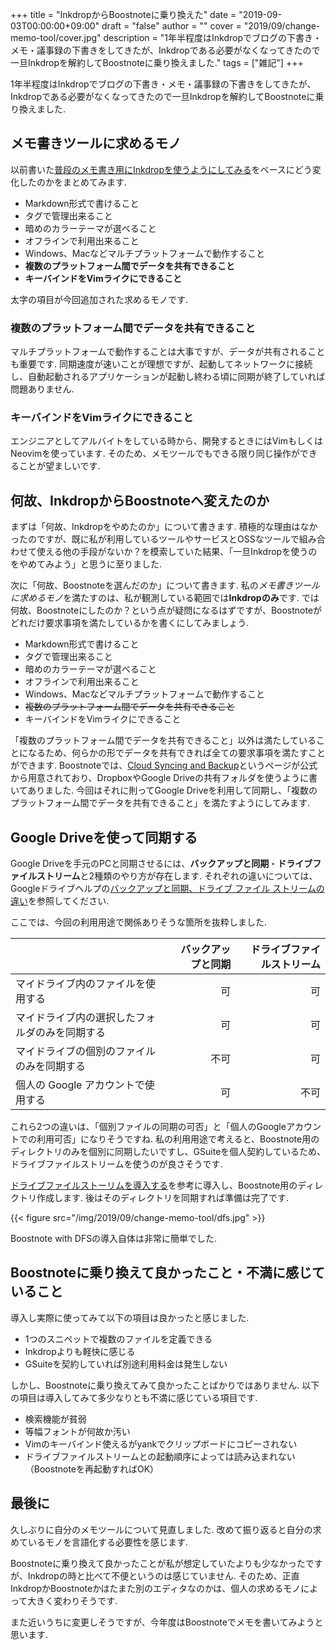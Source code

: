 +++
title = "InkdropからBoostnoteに乗り換えた"
date = "2019-09-03T00:00:00+09:00"
draft = "false"
author = ""
cover = "2019/09/change-memo-tool/cover.jpg"
description = "1年半程度はInkdropでブログの下書き・メモ・議事録の下書きをしてきたが、Inkdropである必要がなくなってきたので一旦Inkdropを解約してBoostnoteに乗り換えました."
tags = ["雑記"]
+++

1年半程度はInkdropでブログの下書き・メモ・議事録の下書きをしてきたが、Inkdropである必要がなくなってきたので一旦Inkdropを解約してBoostnoteに乗り換えました.

## メモ書きツールに求めるモノ
以前書いた[普段のメモ書き用にInkdropを使うようにしてみる](/posts/2017/12/trying-to-use-inkdrop/)をベースにどう変化したのかをまとめてみます.

- Markdown形式で書けること
- タグで管理出来ること
- 暗めのカラーテーマが選べること
- オフラインで利用出来ること
- Windows、Macなどマルチプラットフォームで動作すること
- **複数のプラットフォーム間でデータを共有できること**
- **キーバインドをVimライクにできること**

太字の項目が今回追加された求めるモノです.

### 複数のプラットフォーム間でデータを共有できること
マルチプラットフォームで動作することは大事ですが、データが共有されることも重要です.
同期速度が速いことが理想ですが、起動してネットワークに接続し、自動起動されるアプリケーションが起動し終わる頃に同期が終了していれば問題ありません.

### キーバインドをVimライクにできること
エンジニアとしてアルバイトをしている時から、開発するときにはVimもしくはNeovimを使っています.
そのため、メモツールでもできる限り同じ操作ができることが望ましいです.

## 何故、InkdropからBoostnoteへ変えたのか
まずは「何故、Inkdropをやめたのか」について書きます.
積極的な理由はなかったのですが、既に私が利用しているツールやサービスとOSSなツールで組み合わせて使える他の手段がないか？を模索していた結果、「一旦Inkdropを使うのをやめてみよう」と思うに至りました.

次に「何故、Boostnoteを選んだのか」について書きます.
私の*メモ書きツールに求めるモノ*を満たすのは、私が観測している範囲では**Inkdropのみ**です.
では何故、Boostnoteにしたのか？という点が疑問になるはずですが、Boostnoteがどれだけ要求事項を満たしているかを書くにしてみましょう.

- Markdown形式で書けること
- タグで管理出来ること
- 暗めのカラーテーマが選べること
- オフラインで利用出来ること
- Windows、Macなどマルチプラットフォームで動作すること
- ~~複数のプラットフォーム間でデータを共有できること~~
- キーバインドをVimライクにできること

「複数のプラットフォーム間でデータを共有できること」以外は満たしていることになるため、何らかの形でデータを共有できれば全ての要求事項を満たすことができます.
Boostnoteでは、[Cloud Syncing and Backup](https://github.com/BoostIO/Boostnote/wiki/Cloud-Syncing-and-Backup)というページが公式から用意されており、DropboxやGoogle Driveの共有フォルダを使うように書いてありました.
今回はそれに則ってGoogle Driveを利用して同期し、「複数のプラットフォーム間でデータを共有できること」を満たすようにしてみます.

## Google Driveを使って同期する
Google Driveを手元のPCと同期させるには、**バックアップと同期**・**ドライブファイルストリーム**と2種類のやり方が存在します.
それぞれの違いについては、Googleドライブヘルプの[バックアップと同期、ドライブ ファイル ストリームの違い](https://support.google.com/drive/answer/7638428?hl=ja)を参照してください.

ここでは、今回の利用用途で関係ありそうな箇所を抜粋しました.

|                                              |バックアップと同期|ドライブファイルストリーム|
|:---------------------------------------------|-----------------:|-------------------------:|
|マイドライブ内のファイルを使用する            |                可|                        可|
|マイドライブ内の選択したフォルダのみを同期する|                可|                        可|
|マイドライブの個別のファイルのみを同期する    |              不可|                        可|
|個人の Google アカウントで使用する            |                可|                      不可|

これら2つの違いは、「個別ファイルの同期の可否」と「個人のGoogleアカウントでの利用可否」になりそうですね.
私の利用用途で考えると、Boostnote用のディレクトリのみを個別に同期したいですし、GSuiteを個人契約しているため、ドライブファイルストリームを使うのが良さそうです.

[ドライブファイルストーリムを導入する](https://support.google.com/a/answer/7491144?hl=ja)を参考に導入し、Boostnote用のディレクトリ作成します.
後はそのディレクトリを同期すれば準備は完了です.

{{< figure src="/img/2019/09/change-memo-tool/dfs.jpg" >}}

Boostnote with DFSの導入自体は非常に簡単でした.

## Boostnoteに乗り換えて良かったこと・不満に感じていること
導入し実際に使ってみて以下の項目は良かったと感じました.

- 1つのスニペットで複数のファイルを定義できる
- Inkdropよりも軽快に感じる
- GSuiteを契約していれば別途利用料金は発生しない

しかし、Boostnoteに乗り換えてみて良かったことばかりではありません.
以下の項目は導入してみて多少なりとも不満に感じている項目です.

- 検索機能が貧弱
- 等幅フォントが何故か汚い
- Vimのキーバインド使えるがyankでクリップボードにコピーされない
- ドライブファイルストリームとの起動順序によっては読み込まれない（Boostnoteを再起動すればOK）

## 最後に
久しぶりに自分のメモツールについて見直しました.
改めて振り返ると自分の求めているモノを言語化する必要性を感じます.

Boostnoteに乗り換えて良かったことが私が想定していたよりも少なかったですが、Inkdropの時と比べて不便というのは感じていません.
そのため、正直InkdropかBoostnoteかはたまた別のエディタなのかは、個人の求めるモノによって大きく変わりそうです.

また近いうちに変更しそうですが、今年度はBoostnoteでメモを書いてみようと思います.
